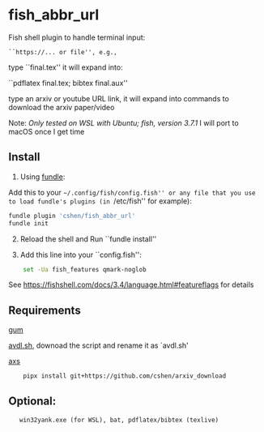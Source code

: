 # fish_abbr_url

Fish shell plugin to handle terminal input:

    ``https://... or file'', e.g.,

type ``final.tex''  it will expand into:
 
``pdflatex final.tex; bibtex final.aux''

type an arxiv or youtube URL link, it will expand into commands to download the arxiv paper/video


Note: *Only tested on WSL with Ubuntu; fish, version 3.7.1*
I will port to macOS once I get time

## Install
1. Using [fundle](https://github.com/danhper/fundle):

Add this to your ``~/.config/fish/config.fish''
 or any file that you use to load fundle's plugins (in ``/etc/fish'' for example):
```sh
fundle plugin 'cshen/fish_abbr_url'
fundle init
``` 

2. Reload the shell and Run ``fundle install''

3. Add this line into your ``config.fish'': 
```sh
    set -Ua fish_features qmark-noglob
```
See https://fishshell.com/docs/3.4/language.html#featureflags for details


## Requirements

[gum](https://github.com/charmbracelet/gum)
       
[avdl.sh](https://github.com/he2a/av-dl), downoad the script and rename it as `avdl.sh'
       
[axs](https://github.com/cshen/arxiv_download) 

```sh
    pipx install git+https://github.com/cshen/arxiv_download
```

## Optional:
       win32yank.exe (for WSL), bat, pdflatex/bibtex (texlive)


